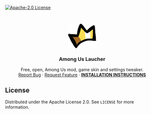 [![Apache-2.0 License][license-shield]][license-url]

<br />
<p align="center">
  <a href="https://github.com/TMShader/among-us-launcher">
    <img src="app_icon3.png" alt="Logo" height="80">
  </a>

  <h3 align="center">Among Us Laucher</h3>

  <p align="center">
    Free, open, Among Us mod, game skin and settings tweaker.
    <br />
    <a href="https://github.com/TMShader/among-us-launcher/issues">Report Bug</a>
    ·
    <a href="https://github.com/TMShader/among-us-launcher/issues">Request Feature</a>
    ·
    <a href="#installation"><b>INSTALLATION INSTRUCTIONS</b></a>
  </p>
</p>

## License

Distributed under the Apache License 2.0. See `LICENSE` for more information.

[license-shield]: https://img.shields.io/github/license/TMShader/among-us-launcher.svg?style=flat-square
[license-url]: https://github.com/TMShader/among-us-launcher/blob/master/LICENSE
[appveyor-shield]: https://img.shields.io/appveyor/build/TMShader/among-us-launcher
[appveyor-url]: https://ci.appveyor.com/project/TMShader/among-us-launcher
